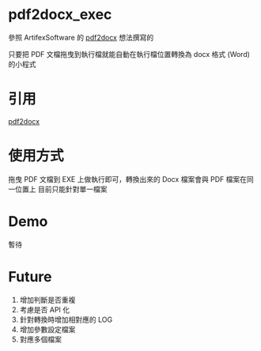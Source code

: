 ﻿# pdf2docx_exec
參照 ArtifexSoftware 的 [pdf2docx](https://github.com/ArtifexSoftware/pdf2docx) 想法撰寫的

只要把 PDF 文檔拖曳到執行檔就能自動在執行檔位置轉換為 docx 格式 (Word) 的小程式

# 引用
[pdf2docx](https://github.com/ArtifexSoftware/pdf2docx) 

# 使用方式
拖曳 PDF 文檔到 EXE 上做執行即可，轉換出來的 Docx 檔案會與 PDF 檔案在同一位置上
目前只能針對單一檔案

# Demo
暫待

# Future
1. 增加判斷是否重複
2. 考慮是否 API 化
3. 針對轉換時增加相對應的 LOG
4. 增加參數設定檔案
5. 對應多個檔案
